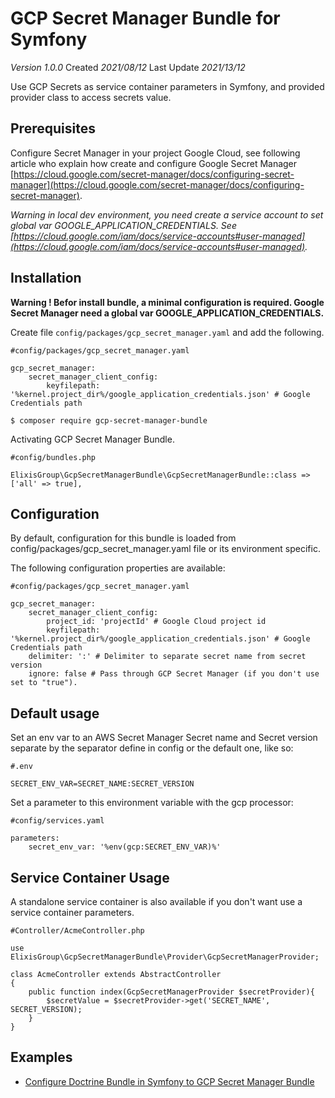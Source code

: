 # GCP Secret Manager Bundle for Symfony
*Version 1.0.0* Created *2021/08/12* Last Update *2021/13/12*    

Use GCP Secrets as service container parameters in Symfony, and provided provider class to access secrets value.

## Prerequisites
Configure Secret Manager in your project Google Cloud, see following article who explain how create and configure Google Secret Manager [https://cloud.google.com/secret-manager/docs/configuring-secret-manager](https://cloud.google.com/secret-manager/docs/configuring-secret-manager).    

*Warning in local dev environment, you need create a service account to set global var GOOGLE_APPLICATION_CREDENTIALS. See [https://cloud.google.com/iam/docs/service-accounts#user-managed](https://cloud.google.com/iam/docs/service-accounts#user-managed).*

## Installation
__Warning ! Befor install bundle, a minimal configuration is required. 
Google Secret Manager need a global var GOOGLE_APPLICATION_CREDENTIALS.__

Create file ```config/packages/gcp_secret_manager.yaml``` and add the following.
```
#config/packages/gcp_secret_manager.yaml

gcp_secret_manager:
    secret_manager_client_config:
        keyfilepath: '%kernel.project_dir%/google_application_credentials.json' # Google Credentials path

```
```
$ composer require gcp-secret-manager-bundle
```

Activating GCP Secret Manager Bundle.

```
#config/bundles.php

ElixisGroup\GcpSecretManagerBundle\GcpSecretManagerBundle::class => ['all' => true],

```
## Configuration
By default, configuration for this bundle is loaded from config/packages/gcp_secret_manager.yaml file or its environment specific.    

The following configuration properties are available:
```
#config/packages/gcp_secret_manager.yaml

gcp_secret_manager:
    secret_manager_client_config:
        project_id: 'projectId' # Google Cloud project id
        keyfilepath: '%kernel.project_dir%/google_application_credentials.json' # Google Credentials path
    delimiter: ':' # Delimiter to separate secret name from secret version
    ignore: false # Pass through GCP Secret Manager (if you don't use set to "true").
```

## Default usage
Set an env var to an AWS Secret Manager Secret name and Secret version separate by the separator define in config or the default one, like so:
```
#.env

SECRET_ENV_VAR=SECRET_NAME:SECRET_VERSION
```
    
Set a parameter to this environment variable with the gcp processor:

```
#config/services.yaml

parameters:
    secret_env_var: '%env(gcp:SECRET_ENV_VAR)%'
```
## Service Container Usage
A standalone service container is also available if you don't want use a service container parameters.

```
#Controller/AcmeController.php

use ElixisGroup\GcpSecretManagerBundle\Provider\GcpSecretManagerProvider;

class AcmeController extends AbstractController
{
    public function index(GcpSecretManagerProvider $secretProvider){
        $secretValue = $secretProvider->get('SECRET_NAME', SECRET_VERSION);
    }
}
```

## Examples
* [Configure Doctrine Bundle in Symfony to GCP Secret Manager Bundle](https://github.com/ELIXIS-GROUP/gcp-secret-manager-bundle/blob/master/doc/sample_doctrine_connection.md)


